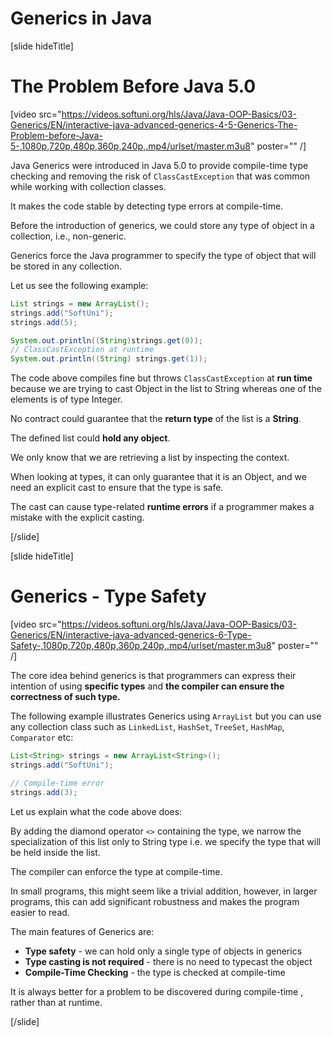 # Generics in Java

[slide hideTitle]

# The Problem Before Java 5.0

[video src="https://videos.softuni.org/hls/Java/Java-OOP-Basics/03-Generics/EN/interactive-java-advanced-generics-4-5-Generics-The-Problem-before-Java-5-,1080p,720p,480p,360p,240p,.mp4/urlset/master.m3u8" poster="" /]

Java Generics were introduced in Java 5.0 to provide compile-time type checking and removing the risk of `ClassCastException` that was common while working with collection classes.

It makes the code stable by detecting type errors at compile-time.

Before the introduction of generics, we could store any type of object in a collection, i.e., non-generic. 

Generics force the Java programmer to specify the type of object that will be stored in any collection.

Let us see the following example:

```java live
List strings = new ArrayList();
strings.add("SoftUni");
strings.add(5);

System.out.println((String)strings.get(0));
// ClassCastException at runtime
System.out.println((String) strings.get(1));
```

The code above compiles fine but throws `ClassCastException` at **run time** because we are trying to cast Object in the list to String whereas one of the elements is of type Integer.

No contract could guarantee that the **return type** of the list is a **String**. 

The defined list could **hold any object**. 

We only know that we are retrieving a list by inspecting the context. 

When looking at types, it can only guarantee that it is an Object, and we need an explicit cast to ensure that the type is safe.

The cast can cause type-related **runtime errors** if a programmer makes a mistake with the explicit casting.

[/slide]

[slide hideTitle]

# Generics - Type Safety

[video src="https://videos.softuni.org/hls/Java/Java-OOP-Basics/03-Generics/EN/interactive-java-advanced-generics-6-Type-Safety-,1080p,720p,480p,360p,240p,.mp4/urlset/master.m3u8" poster="" /]

The core idea behind generics is that programmers can express their intention of using **specific types** and **the compiler can ensure the correctness of such type.**

The following example illustrates Generics using `ArrayList` but you can use any collection class such as `LinkedList`, `HashSet`, `TreeSet`, `HashMap`, `Comparator` etc:

```java
List<String> strings = new ArrayList<String>();
strings.add("SoftUni");

// Compile-time error
strings.add(3); 
```

Let us explain what the code above does:

By adding the diamond operator `<>` containing the type, we narrow the specialization of this list only to String type i.e. we specify the type that will be held inside the list. 

The compiler can enforce the type at compile-time.

In small programs, this might seem like a trivial addition, however, in larger programs, this can add significant robustness and makes the program easier to read.

The main features of Generics are:

- **Type safety** - we can hold only a single type of objects in generics
- **Type casting is not required** - there is no need to typecast the object
- **Compile-Time Checking** - the type is checked at compile-time

It is always better for a problem to be discovered during compile-time , rather than at runtime. 

[/slide]

